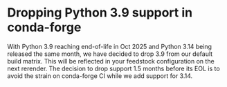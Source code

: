 # Dropping Python 3.9 support in conda-forge

With Python 3.9 reaching end-of-life in Oct 2025 and Python
3.14 being released the same month, we have decided to drop
3.9 from our default build matrix. This will be reflected
in your feedstock configuration on the next rerender.
The decision to drop support 1.5 months before its EOL is
to avoid the strain on conda-forge CI while we add support
for 3.14.
